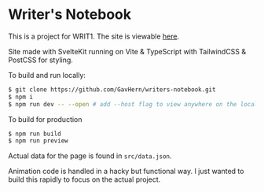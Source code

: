 # Writer's Notebook

This is a project for WRIT1. The site is viewable [here](https://writersnotebook.gavhern.com).

Site made with SvelteKit running on Vite & TypeScript with TailwindCSS & PostCSS for styling.

To build and run locally:

```sh
$ git clone https://github.com/GavHern/writers-notebook.git
$ npm i
$ npm run dev -- --open # add --host flag to view anywhere on the local network.
```

To build for production

```sh
$ npm run build
$ npm run preview
```

Actual data for the page is found in `src/data.json`.

Animation code is handled in a hacky but functional way. I just wanted to build this rapidly to focus on the actual project.
